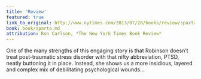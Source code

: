 ```yaml
---
title: 'Review'
featured: true
link_to_original: http://www.nytimes.com/2013/07/28/books/review/sparta-by-roxana-robinson.html?_r=1&
book: book/sparta.md
attribution: Ron Carlson, *The New York Times Book Review*
---
```

One of the many strengths of this engaging story is that Robinson doesn’t treat post-traumatic stress disorder with that nifty abbreviation, PTSD, neatly buttoning it in place. Instead, she shows us a more insidious, layered and complex mix of debilitating psychological wounds...


